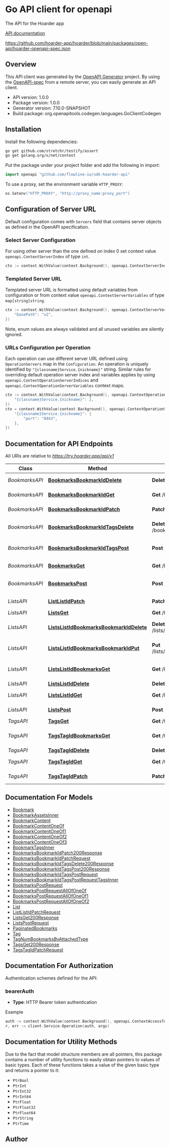 # Go API client for openapi

The API for the Hoarder app

[API documentation](https://docs.hoarder.app/api)

https://github.com/hoarder-app/hoarder/blob/main/packages/open-api/hoarder-openapi-spec.json

## Overview
This API client was generated by the [OpenAPI Generator](https://openapi-generator.tech) project.  By using the [OpenAPI-spec](https://www.openapis.org/) from a remote server, you can easily generate an API client.

- API version: 1.0.0
- Package version: 1.0.0
- Generator version: 7.10.0-SNAPSHOT
- Build package: org.openapitools.codegen.languages.GoClientCodegen

## Installation

Install the following dependencies:

```sh
go get github.com/stretchr/testify/assert
go get golang.org/x/net/context
```

Put the package under your project folder and add the following in import:

```go
import openapi "github.com/flowline-io/sdk-hoarder-api"
```

To use a proxy, set the environment variable `HTTP_PROXY`:

```go
os.Setenv("HTTP_PROXY", "http://proxy_name:proxy_port")
```

## Configuration of Server URL

Default configuration comes with `Servers` field that contains server objects as defined in the OpenAPI specification.

### Select Server Configuration

For using other server than the one defined on index 0 set context value `openapi.ContextServerIndex` of type `int`.

```go
ctx := context.WithValue(context.Background(), openapi.ContextServerIndex, 1)
```

### Templated Server URL

Templated server URL is formatted using default variables from configuration or from context value `openapi.ContextServerVariables` of type `map[string]string`.

```go
ctx := context.WithValue(context.Background(), openapi.ContextServerVariables, map[string]string{
	"basePath": "v2",
})
```

Note, enum values are always validated and all unused variables are silently ignored.

### URLs Configuration per Operation

Each operation can use different server URL defined using `OperationServers` map in the `Configuration`.
An operation is uniquely identified by `"{classname}Service.{nickname}"` string.
Similar rules for overriding default operation server index and variables applies by using `openapi.ContextOperationServerIndices` and `openapi.ContextOperationServerVariables` context maps.

```go
ctx := context.WithValue(context.Background(), openapi.ContextOperationServerIndices, map[string]int{
	"{classname}Service.{nickname}": 2,
})
ctx = context.WithValue(context.Background(), openapi.ContextOperationServerVariables, map[string]map[string]string{
	"{classname}Service.{nickname}": {
		"port": "8443",
	},
})
```

## Documentation for API Endpoints

All URIs are relative to *https://try.hoarder.app/api/v1*

Class | Method | HTTP request | Description
------------ | ------------- | ------------- | -------------
*BookmarksAPI* | [**BookmarksBookmarkIdDelete**](docs/BookmarksAPI.md#bookmarksbookmarkiddelete) | **Delete** /bookmarks/{bookmarkId} | Delete a bookmark
*BookmarksAPI* | [**BookmarksBookmarkIdGet**](docs/BookmarksAPI.md#bookmarksbookmarkidget) | **Get** /bookmarks/{bookmarkId} | Get a single bookmark
*BookmarksAPI* | [**BookmarksBookmarkIdPatch**](docs/BookmarksAPI.md#bookmarksbookmarkidpatch) | **Patch** /bookmarks/{bookmarkId} | Update a bookmark
*BookmarksAPI* | [**BookmarksBookmarkIdTagsDelete**](docs/BookmarksAPI.md#bookmarksbookmarkidtagsdelete) | **Delete** /bookmarks/{bookmarkId}/tags | Detach tags from a bookmark
*BookmarksAPI* | [**BookmarksBookmarkIdTagsPost**](docs/BookmarksAPI.md#bookmarksbookmarkidtagspost) | **Post** /bookmarks/{bookmarkId}/tags | Attach tags to a bookmark
*BookmarksAPI* | [**BookmarksGet**](docs/BookmarksAPI.md#bookmarksget) | **Get** /bookmarks | Get all bookmarks
*BookmarksAPI* | [**BookmarksPost**](docs/BookmarksAPI.md#bookmarkspost) | **Post** /bookmarks | Create a new bookmark
*ListsAPI* | [**ListListIdPatch**](docs/ListsAPI.md#listlistidpatch) | **Patch** /list/{listId} | Update a list
*ListsAPI* | [**ListsGet**](docs/ListsAPI.md#listsget) | **Get** /lists | Get all lists
*ListsAPI* | [**ListsListIdBookmarksBookmarkIdDelete**](docs/ListsAPI.md#listslistidbookmarksbookmarkiddelete) | **Delete** /lists/{listId}/bookmarks/{bookmarkId} | Remove a bookmark from a list
*ListsAPI* | [**ListsListIdBookmarksBookmarkIdPut**](docs/ListsAPI.md#listslistidbookmarksbookmarkidput) | **Put** /lists/{listId}/bookmarks/{bookmarkId} | Add a bookmark to a list
*ListsAPI* | [**ListsListIdBookmarksGet**](docs/ListsAPI.md#listslistidbookmarksget) | **Get** /lists/{listId}/bookmarks | Get a bookmarks in a list
*ListsAPI* | [**ListsListIdDelete**](docs/ListsAPI.md#listslistiddelete) | **Delete** /lists/{listId} | Delete a list
*ListsAPI* | [**ListsListIdGet**](docs/ListsAPI.md#listslistidget) | **Get** /lists/{listId} | Get a single list
*ListsAPI* | [**ListsPost**](docs/ListsAPI.md#listspost) | **Post** /lists | Create a new list
*TagsAPI* | [**TagsGet**](docs/TagsAPI.md#tagsget) | **Get** /tags | Get all tags
*TagsAPI* | [**TagsTagIdBookmarksGet**](docs/TagsAPI.md#tagstagidbookmarksget) | **Get** /tags/{tagId}/bookmarks | Get a bookmarks with the tag
*TagsAPI* | [**TagsTagIdDelete**](docs/TagsAPI.md#tagstagiddelete) | **Delete** /tags/{tagId} | Delete a tag
*TagsAPI* | [**TagsTagIdGet**](docs/TagsAPI.md#tagstagidget) | **Get** /tags/{tagId} | Get a single tag
*TagsAPI* | [**TagsTagIdPatch**](docs/TagsAPI.md#tagstagidpatch) | **Patch** /tags/{tagId} | Update a tag


## Documentation For Models

 - [Bookmark](docs/Bookmark.md)
 - [BookmarkAssetsInner](docs/BookmarkAssetsInner.md)
 - [BookmarkContent](docs/BookmarkContent.md)
 - [BookmarkContentOneOf](docs/BookmarkContentOneOf.md)
 - [BookmarkContentOneOf1](docs/BookmarkContentOneOf1.md)
 - [BookmarkContentOneOf2](docs/BookmarkContentOneOf2.md)
 - [BookmarkContentOneOf3](docs/BookmarkContentOneOf3.md)
 - [BookmarkTagsInner](docs/BookmarkTagsInner.md)
 - [BookmarksBookmarkIdPatch200Response](docs/BookmarksBookmarkIdPatch200Response.md)
 - [BookmarksBookmarkIdPatchRequest](docs/BookmarksBookmarkIdPatchRequest.md)
 - [BookmarksBookmarkIdTagsDelete200Response](docs/BookmarksBookmarkIdTagsDelete200Response.md)
 - [BookmarksBookmarkIdTagsPost200Response](docs/BookmarksBookmarkIdTagsPost200Response.md)
 - [BookmarksBookmarkIdTagsPostRequest](docs/BookmarksBookmarkIdTagsPostRequest.md)
 - [BookmarksBookmarkIdTagsPostRequestTagsInner](docs/BookmarksBookmarkIdTagsPostRequestTagsInner.md)
 - [BookmarksPostRequest](docs/BookmarksPostRequest.md)
 - [BookmarksPostRequestAllOfOneOf](docs/BookmarksPostRequestAllOfOneOf.md)
 - [BookmarksPostRequestAllOfOneOf1](docs/BookmarksPostRequestAllOfOneOf1.md)
 - [BookmarksPostRequestAllOfOneOf2](docs/BookmarksPostRequestAllOfOneOf2.md)
 - [List](docs/List.md)
 - [ListListIdPatchRequest](docs/ListListIdPatchRequest.md)
 - [ListsGet200Response](docs/ListsGet200Response.md)
 - [ListsPostRequest](docs/ListsPostRequest.md)
 - [PaginatedBookmarks](docs/PaginatedBookmarks.md)
 - [Tag](docs/Tag.md)
 - [TagNumBookmarksByAttachedType](docs/TagNumBookmarksByAttachedType.md)
 - [TagsGet200Response](docs/TagsGet200Response.md)
 - [TagsTagIdPatchRequest](docs/TagsTagIdPatchRequest.md)


## Documentation For Authorization


Authentication schemes defined for the API:
### bearerAuth

- **Type**: HTTP Bearer token authentication

Example

```go
auth := context.WithValue(context.Background(), openapi.ContextAccessToken, "BEARER_TOKEN_STRING")
r, err := client.Service.Operation(auth, args)
```


## Documentation for Utility Methods

Due to the fact that model structure members are all pointers, this package contains
a number of utility functions to easily obtain pointers to values of basic types.
Each of these functions takes a value of the given basic type and returns a pointer to it:

* `PtrBool`
* `PtrInt`
* `PtrInt32`
* `PtrInt64`
* `PtrFloat`
* `PtrFloat32`
* `PtrFloat64`
* `PtrString`
* `PtrTime`

## Author



